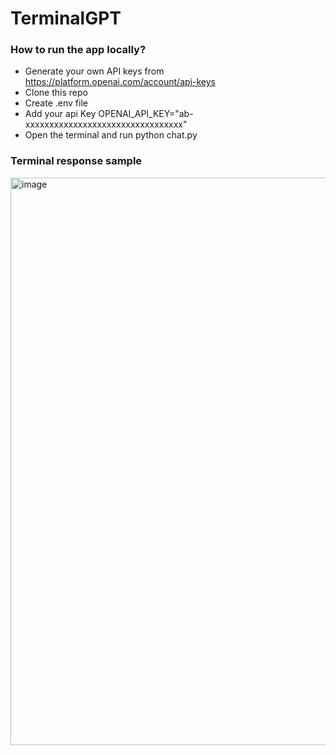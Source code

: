 # TerminalGPT

### How to run the app locally?
* Generate your own  API keys from https://platform.openai.com/account/api-keys  <br>
* Clone this repo <br>
* Create  .env file <br>
* Add your api Key  OPENAI_API_KEY="ab-xxxxxxxxxxxxxxxxxxxxxxxxxxxxxxxxx" <br>
* Open the terminal and run  python chat.py <br>

### Terminal response sample 
<img width="908" alt="image" src="https://user-images.githubusercontent.com/85700971/234126695-0654449d-a8f2-42b7-ab0b-0462ba1e3205.png">
